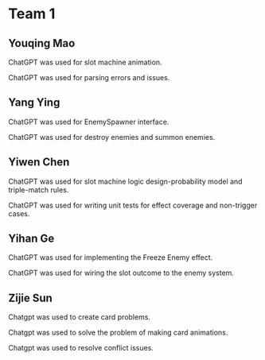 # Team 1

## Youqing Mao
ChatGPT was used for slot machine animation.

ChatGPT was used for parsing errors and issues.

## Yang Ying
ChatGPT was used for EnemySpawner interface.

ChatGPT was used for destroy enemies and summon enemies.

## Yiwen Chen
ChatGPT was used for slot machine logic design-probability model and triple-match rules.

ChatGPT was used for writing unit tests for effect coverage and non-trigger cases.

## Yihan Ge
ChatGPT was used for implementing the Freeze Enemy effect.

ChatGPT was used for wiring the slot outcome to the enemy system.

## Zijie Sun
Chatgpt was used to create card problems.

Chatgpt was used to solve the problem of making card animations.

Chatgpt was used to resolve conflict issues.
